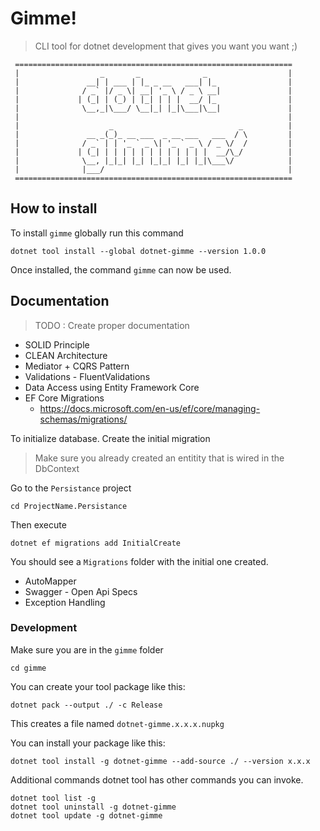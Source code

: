 # Gimme!

> CLI tool for dotnet development that gives you want you want ;) 

```
 ==============================================================
 |                  _       _              _                  |
 |               __| | ___ | |_ _ __   ___| |_                |
 |              / _` |/ _ \| __| '_ \ / _ \ __|               |
 |             | (_| | (_) | |_| | | |  __/ |_                |
 |              \__,_|\___/ \__|_| |_|\___|\__|               |
 |                                                            |
 |                    _                            _          |
 |               __ _(_)_ __ ___  _ __ ___   ___  / \         |
 |              / _` | | '_ ` _ \| '_ ` _ \ / _ \/  /         |
 |             | (_| | | | | | | | | | | | |  __/\_/          |
 |              \__, |_|_| |_| |_|_| |_| |_|\___\/            |
 |              |___/                                         |
 ==============================================================
```

## How to install

To install `gimme` globally run this command
```
dotnet tool install --global dotnet-gimme --version 1.0.0
```
Once installed, the command `gimme` can now be used.


## Documentation

> TODO : Create proper documentation

- SOLID Principle
- CLEAN Architecture
- Mediator + CQRS Pattern
- Validations - FluentValidations
- Data Access using Entity Framework Core
- EF Core Migrations
  - https://docs.microsoft.com/en-us/ef/core/managing-schemas/migrations/

To initialize database. Create the initial migration

> Make sure you already created an entitity that is wired in the DbContext

Go to the `Persistance` project
```
cd ProjectName.Persistance
```
Then execute
```
dotnet ef migrations add InitialCreate
```
You should see a `Migrations` folder with the initial one created.

- AutoMapper
- Swagger - Open Api Specs
- Exception Handling



### Development
Make sure you are in the `gimme` folder
```
cd gimme
```

You can create your tool package like this:
```
dotnet pack --output ./ -c Release
```

This creates a file named `dotnet-gimme.x.x.x.nupkg` 

You can install your package like this:
```
dotnet tool install -g dotnet-gimme --add-source ./ --version x.x.x
```

Additional commands
dotnet tool has other commands you can invoke.

```
dotnet tool list -g
dotnet tool uninstall -g dotnet-gimme
dotnet tool update -g dotnet-gimme
```
